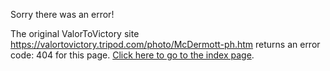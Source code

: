 

Sorry there was an error!

The original ValorToVictory site https://valortovictory.tripod.com/photo/McDermott-ph.htm returns an error code: 404 for this page. [Click here to go to the index page](../index.md).